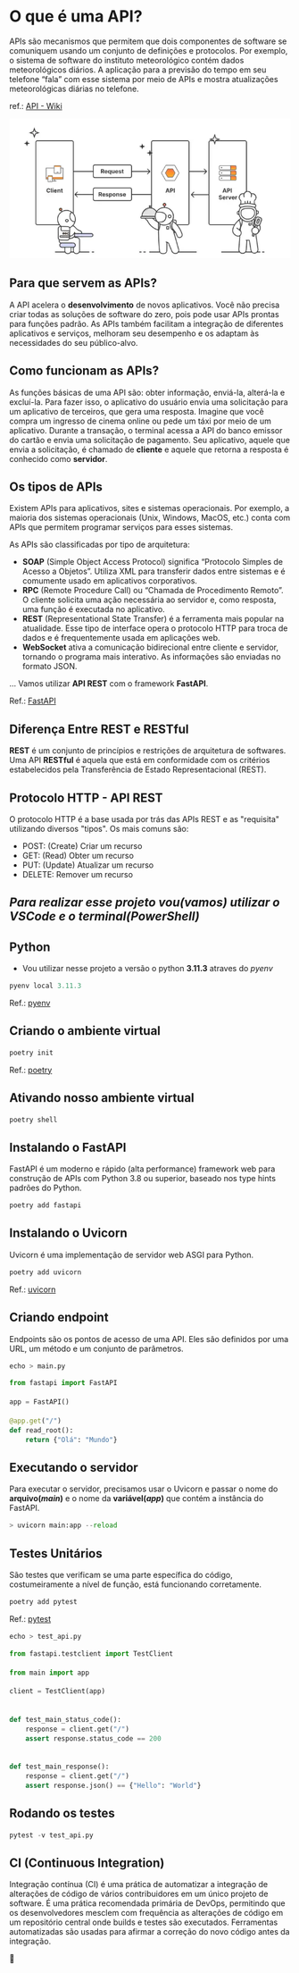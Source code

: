 # O que é uma API?

APIs são mecanismos que permitem que dois componentes de software se comuniquem usando um conjunto de definições e protocolos. Por exemplo, o sistema de software do instituto meteorológico contém dados meteorológicos diários. A aplicação para a previsão do tempo em seu telefone “fala” com esse sistema por meio de APIs e mostra atualizações meteorológicas diárias no telefone.

ref.: [API - Wiki](https://pt.wikipedia.org/wiki/Interface_de_programa%C3%A7%C3%A3o_de_aplica%C3%A7%C3%B5es#:~:text=A%20API%20permitem%20utilizar%20caracter%C3%ADsticas,aceder%20a%20arquivos%2C%20codificar%20dados.)

![ ](https://github.com/Prog-LucasAlves/API_JupyterNotebook_Deploy/blob/master/image/API_01.png)

## Para que servem as APIs?

A API acelera o **desenvolvimento** de novos aplicativos. Você não precisa criar todas as soluções de software do zero, pois pode usar APIs prontas para funções padrão. As APIs também facilitam a integração de diferentes aplicativos e serviços, melhoram seu desempenho e os adaptam às necessidades do seu público-alvo.

## Como funcionam as APIs?

As funções básicas de uma API são: obter informação, enviá-la, alterá-la e excluí-la. Para fazer isso, o aplicativo do usuário envia uma solicitação para um aplicativo de terceiros, que gera uma resposta. Imagine que você compra um ingresso de cinema online ou pede um táxi por meio de um aplicativo. Durante a transação, o terminal acessa a API do banco emissor do cartão e envia uma solicitação de pagamento. Seu aplicativo, aquele que envia a solicitação, é chamado de **cliente** e aquele que retorna a resposta é conhecido como **servidor**.

## Os tipos de APIs

Existem APIs para aplicativos, sites e sistemas operacionais. Por exemplo, a maioria dos sistemas operacionais (Unix, Windows, MacOS, etc.) conta com APIs que permitem programar serviços para esses sistemas.

As APIs são classificadas por tipo de arquitetura:

- **SOAP** (Simple Object Access Protocol) significa “Protocolo Simples de Acesso a Objetos”. Utiliza XML para transferir dados entre sistemas e é comumente usado em aplicativos corporativos.
- **RPC** (Remote Procedure Call) ou “Chamada de Procedimento Remoto”. O cliente solicita uma ação necessária ao servidor e, como resposta, uma função é executada no aplicativo.
- **REST** (Representational State Transfer) é a ferramenta mais popular na atualidade. Esse tipo de interface opera o protocolo HTTP para troca de dados e é frequentemente usada em aplicações web.
- **WebSocket** ativa a comunicação bidirecional entre cliente e servidor, tornando o programa mais interativo. As informações são enviadas no formato JSON.

... Vamos utilizar **API REST** com o framework **FastAPI**.

Ref.: [FastAPI](https://fastapi.tiangolo.com/)

## Diferença Entre REST e RESTful

**REST** é um conjunto de princípios e restrições de arquitetura de softwares. Uma API **RESTful** é aquela que está em conformidade com os critérios estabelecidos pela Transferência de Estado Representacional (REST).

## Protocolo HTTP - API REST

O protocolo HTTP é a base usada por trás das APIs REST e as "requisita" utilizando diversos "tipos". Os mais comuns são:

- POST: (Create) Criar um recurso
- GET: (Read) Obter um recurso
- PUT: (Update) Atualizar um recurso
- DELETE: Remover um recurso

## *Para realizar esse projeto vou(vamos) utilizar o VSCode e o terminal(PowerShell)*

## Python

- Vou utilizar nesse projeto a versão o python **3.11.3** atraves do *pyenv*

```python
pyenv local 3.11.3
```

Ref.: [pyenv](https://github.com/pyenv/pyenv)

## Criando o ambiente virtual

```python
poetry init
```

Ref.: [poetry](https://python-poetry.org/)

## Ativando nosso ambiente virtual

```python
poetry shell
```

## Instalando o FastAPI

FastAPI é um moderno e rápido (alta performance) framework web para construção de APIs com Python 3.8 ou superior, baseado nos type hints padrões do Python.

```python
poetry add fastapi
```

## Instalando o Uvicorn

Uvicorn é uma implementação de servidor web ASGI para Python.

```python
poetry add uvicorn
```

Ref.: [uvicorn](https://www.uvicorn.org/)

## Criando endpoint

Endpoints são os pontos de acesso de uma API. Eles são definidos por uma URL, um método e um conjunto de parâmetros.

```python
echo > main.py
```

```python
from fastapi import FastAPI

app = FastAPI()

@app.get("/")
def read_root():
    return {"Olá": "Mundo"}
```

## Executando o servidor

Para executar o servidor, precisamos usar o Uvicorn e passar o nome do **arquivo(*main*)** e o nome da **variável(*app*)** que contém a instância do FastAPI.

```python
> uvicorn main:app --reload
```

## Testes Unitários

São testes que verificam se uma parte específica do código, costumeiramente a nível de função, está funcionando corretamente.

```python
poetry add pytest
```

Ref.: [pytest](https://docs.pytest.org/en/7.4.x/)

```python
echo > test_api.py
```

```python
from fastapi.testclient import TestClient

from main import app

client = TestClient(app)


def test_main_status_code():
    response = client.get("/")
    assert response.status_code == 200


def test_main_response():
    response = client.get("/")
    assert response.json() == {"Hello": "World"}
```

## Rodando os testes

```python
pytest -v test_api.py
```

## CI (Continuous Integration)

Integração contínua (CI) é uma prática de automatizar a integração de alterações de código de vários contribuidores em um único projeto de software. É uma prática recomendada primária de DevOps, permitindo que os desenvolvedores mesclem com frequência as alterações de código em um repositório central onde builds e testes são executados. Ferramentas automatizadas são usadas para afirmar a correção do novo código antes da integração.

:construction:
